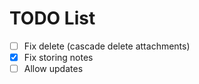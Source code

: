 # TODO List

- [ ] Fix delete (cascade delete attachments)
- [x] Fix storing notes
- [ ] Allow updates
